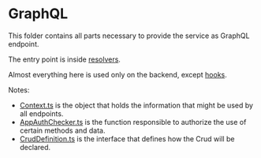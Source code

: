 # GraphQL

This folder contains all parts necessary to provide the service as GraphQL endpoint.

The entry point is inside [resolvers](resolvers).

Almost everything here is used only on the backend, except [hooks](hooks).

Notes:
- [Context.ts](Context.ts) is the object that holds the information that might be used by all endpoints.
- [AppAuthChecker.ts](AppAuthChecker.ts) is the function responsible to authorize the use of certain methods and data.
- [CrudDefinition.ts](CrudDefinition.ts) is the interface that defines how the Crud will be declared.
